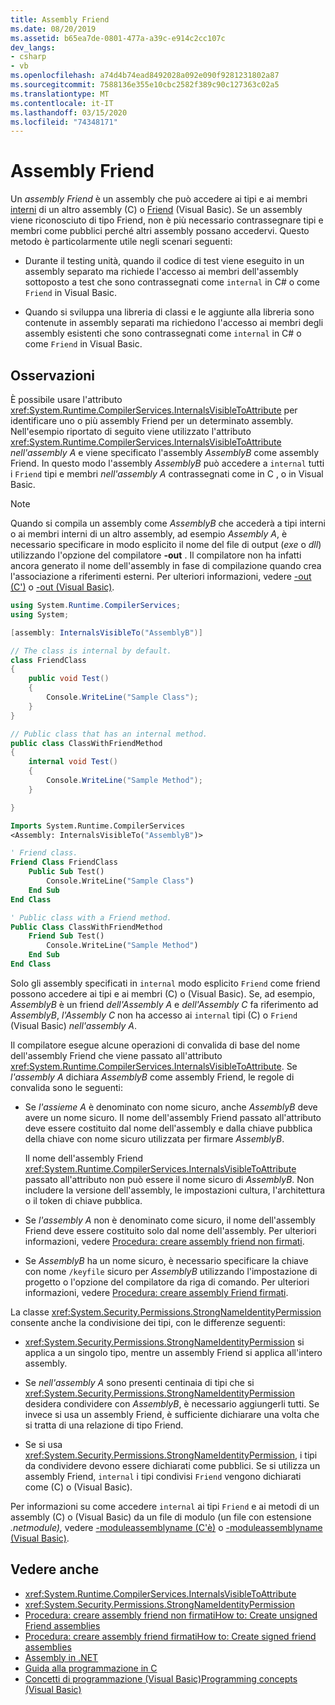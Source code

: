 ```yaml
---
title: Assembly Friend
ms.date: 08/20/2019
ms.assetid: b65ea7de-0801-477a-a39c-e914c2cc107c
dev_langs:
- csharp
- vb
ms.openlocfilehash: a74d4b74ead8492028a092e090f9281231802a87
ms.sourcegitcommit: 7588136e355e10cbc2582f389c90c127363c02a5
ms.translationtype: MT
ms.contentlocale: it-IT
ms.lasthandoff: 03/15/2020
ms.locfileid: "74348171"
---
```

# <a name="friend-assemblies"></a>Assembly Friend

Un *assembly Friend* è un assembly che può accedere ai tipi e ai membri [interni](../../csharp/language-reference/keywords/internal.md) di un altro assembly (C) o [Friend](../../visual-basic/language-reference/modifiers/friend.md) (Visual Basic). Se un assembly viene riconosciuto di tipo Friend, non è più necessario contrassegnare tipi e membri come pubblici perché altri assembly possano accedervi. Questo metodo è particolarmente utile negli scenari seguenti:

- Durante il testing unità, quando il codice di test viene eseguito in un assembly separato ma richiede l'accesso ai membri dell'assembly sottoposto a test che sono contrassegnati come `internal` in C# o come `Friend` in Visual Basic.

- Quando si sviluppa una libreria di classi e le aggiunte alla libreria sono contenute in assembly separati ma richiedono l'accesso ai membri degli assembly esistenti che sono contrassegnati come `internal` in C# o come `Friend` in Visual Basic.

## <a name="remarks"></a>Osservazioni

È possibile usare l'attributo <xref:System.Runtime.CompilerServices.InternalsVisibleToAttribute> per identificare uno o più assembly Friend per un determinato assembly. Nell'esempio riportato di seguito viene utilizzato l'attributo <xref:System.Runtime.CompilerServices.InternalsVisibleToAttribute> *nell'assembly A* e viene specificato l'assembly *AssemblyB* come assembly Friend. In questo modo l'assembly *AssemblyB* può accedere a `internal` tutti i `Friend` tipi e membri *nell'assembly A* contrassegnati come in C , o in Visual Basic.

> [!NOTE]
> Quando si compila un assembly come *AssemblyB* che accederà a tipi interni o ai membri interni di un altro assembly, ad esempio *Assembly A*, è necessario specificare in modo esplicito il nome del file di output (*exe* o *dll*) utilizzando l'opzione del compilatore **-out** . Il compilatore non ha infatti ancora generato il nome dell'assembly in fase di compilazione quando crea l'associazione a riferimenti esterni. Per ulteriori informazioni, vedere [-out (C')](../../csharp/language-reference/compiler-options/out-compiler-option.md) o [-out (Visual Basic)](../../visual-basic/reference/command-line-compiler/out.md).

```csharp
using System.Runtime.CompilerServices;
using System;

[assembly: InternalsVisibleTo("AssemblyB")]

// The class is internal by default.
class FriendClass
{
    public void Test()
    {
        Console.WriteLine("Sample Class");
    }
}

// Public class that has an internal method.
public class ClassWithFriendMethod
{
    internal void Test()
    {
        Console.WriteLine("Sample Method");
    }

}
```

```vb
Imports System.Runtime.CompilerServices
<Assembly: InternalsVisibleTo("AssemblyB")>

' Friend class.
Friend Class FriendClass
    Public Sub Test()
        Console.WriteLine("Sample Class")
    End Sub
End Class

' Public class with a Friend method.
Public Class ClassWithFriendMethod
    Friend Sub Test()
        Console.WriteLine("Sample Method")
    End Sub
End Class
```

Solo gli assembly specificati in `internal` modo esplicito `Friend` come friend possono accedere ai tipi e ai membri (C) o (Visual Basic). Se, ad esempio, *AssemblyB* è un friend *dell'Assembly A* e *dell'Assembly C* fa riferimento ad *AssemblyB*, *l'Assembly C* non ha accesso ai `internal` tipi (C) o `Friend` (Visual Basic) *nell'assembly A*.

Il compilatore esegue alcune operazioni di convalida di base del nome dell'assembly Friend che viene passato all'attributo <xref:System.Runtime.CompilerServices.InternalsVisibleToAttribute>. Se *l'assembly A* dichiara *AssemblyB* come assembly Friend, le regole di convalida sono le seguenti:

- Se *l'assieme A* è denominato con nome sicuro, anche *AssemblyB* deve avere un nome sicuro. Il nome dell'assembly Friend passato all'attributo deve essere costituito dal nome dell'assembly e dalla chiave pubblica della chiave con nome sicuro utilizzata per firmare *AssemblyB*.

     Il nome dell'assembly Friend <xref:System.Runtime.CompilerServices.InternalsVisibleToAttribute> passato all'attributo non può essere il nome sicuro di *AssemblyB*. Non includere la versione dell'assembly, le impostazioni cultura, l'architettura o il token di chiave pubblica.

- Se *l'assembly A* non è denominato come sicuro, il nome dell'assembly Friend deve essere costituito solo dal nome dell'assembly. Per ulteriori informazioni, vedere [Procedura: creare assembly friend non firmati](create-unsigned-friend.md).

- Se *AssemblyB* ha un nome sicuro, è necessario specificare la chiave con nome `/keyfile` sicuro per *AssemblyB* utilizzando l'impostazione di progetto o l'opzione del compilatore da riga di comando. Per ulteriori informazioni, vedere [Procedura: creare assembly Friend firmati](create-signed-friend.md).

 La classe <xref:System.Security.Permissions.StrongNameIdentityPermission> consente anche la condivisione dei tipi, con le differenze seguenti:

- <xref:System.Security.Permissions.StrongNameIdentityPermission> si applica a un singolo tipo, mentre un assembly Friend si applica all'intero assembly.

- Se *nell'assembly A* sono presenti centinaia di tipi che si <xref:System.Security.Permissions.StrongNameIdentityPermission> desidera condividere con *AssemblyB*, è necessario aggiungerli tutti. Se invece si usa un assembly Friend, è sufficiente dichiarare una volta che si tratta di una relazione di tipo Friend.

- Se si usa <xref:System.Security.Permissions.StrongNameIdentityPermission>, i tipi da condividere devono essere dichiarati come pubblici. Se si utilizza un assembly Friend, `internal` i tipi condivisi `Friend` vengono dichiarati come (C) o (Visual Basic).

Per informazioni su come accedere `internal` ai tipi `Friend` e ai metodi di un assembly (C) o (Visual Basic) da un file di modulo (un file con estensione *.netmodule),* vedere [-moduleassemblyname (C'è)](../../csharp/language-reference/compiler-options/moduleassemblyname-compiler-option.md) o [-moduleassemblyname (Visual Basic)](../../visual-basic/reference/command-line-compiler/moduleassemblyname.md).

## <a name="see-also"></a>Vedere anche

- <xref:System.Runtime.CompilerServices.InternalsVisibleToAttribute>
- <xref:System.Security.Permissions.StrongNameIdentityPermission>
- [Procedura: creare assembly friend non firmatiHow to: Create unsigned Friend assemblies](create-unsigned-friend.md)
- [Procedura: creare assembly friend firmatiHow to: Create signed friend assemblies](create-signed-friend.md)
- [Assembly in .NET](index.md)
- [Guida alla programmazione in C](../../csharp/programming-guide/index.md)
- [Concetti di programmazione (Visual Basic)Programming concepts (Visual Basic)](../../visual-basic/programming-guide/concepts/index.md)

